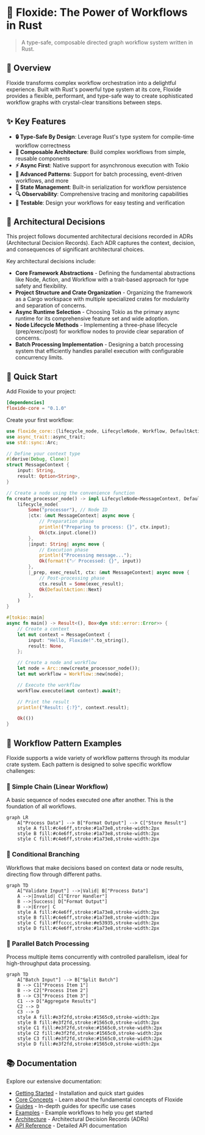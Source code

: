 # 🚀 Floxide: The Power of Workflows in Rust

> A type-safe, composable directed graph workflow system written in Rust.

## 💫 Overview

Floxide transforms complex workflow orchestration into a delightful experience. Built with Rust's powerful type system at its core, Floxide provides a flexible, performant, and type-safe way to create sophisticated workflow graphs with crystal-clear transitions between steps.

## ✨ Key Features

- **🔒 Type-Safe By Design**: Leverage Rust's type system for compile-time workflow correctness
- **🧩 Composable Architecture**: Build complex workflows from simple, reusable components
- **⚡ Async First**: Native support for asynchronous execution with Tokio
- **🔄 Advanced Patterns**: Support for batch processing, event-driven workflows, and more
- **💾 State Management**: Built-in serialization for workflow persistence
- **🔍 Observability**: Comprehensive tracing and monitoring capabilities
- **🧪 Testable**: Design your workflows for easy testing and verification

## 📐 Architectural Decisions

This project follows documented architectural decisions recorded in ADRs (Architectural Decision Records). Each ADR captures the context, decision, and consequences of significant architectural choices.

Key architectural decisions include:

- **Core Framework Abstractions** - Defining the fundamental abstractions like Node, Action, and Workflow with a trait-based approach for type safety and flexibility.
- **Project Structure and Crate Organization** - Organizing the framework as a Cargo workspace with multiple specialized crates for modularity and separation of concerns.
- **Async Runtime Selection** - Choosing Tokio as the primary async runtime for its comprehensive feature set and wide adoption.
- **Node Lifecycle Methods** - Implementing a three-phase lifecycle (prep/exec/post) for workflow nodes to provide clear separation of concerns.
- **Batch Processing Implementation** - Designing a batch processing system that efficiently handles parallel execution with configurable concurrency limits.

## 🚀 Quick Start

Add Floxide to your project:

```toml
[dependencies]
floxide-core = "0.1.0"
```

Create your first workflow:

```rust
use floxide_core::{lifecycle_node, LifecycleNode, Workflow, DefaultAction, FloxideError};
use async_trait::async_trait;
use std::sync::Arc;

// Define your context type
#[derive(Debug, Clone)]
struct MessageContext {
    input: String,
    result: Option<String>,
}

// Create a node using the convenience function
fn create_processor_node() -> impl LifecycleNode<MessageContext, DefaultAction> {
    lifecycle_node(
        Some("processor"), // Node ID
        |ctx: &mut MessageContext| async move {
            // Preparation phase
            println!("Preparing to process: {}", ctx.input);
            Ok(ctx.input.clone())
        },
        |input: String| async move {
            // Execution phase
            println!("Processing message...");
            Ok(format!("✅ Processed: {}", input))
        },
        |_prep, exec_result, ctx: &mut MessageContext| async move {
            // Post-processing phase
            ctx.result = Some(exec_result);
            Ok(DefaultAction::Next)
        },
    )
}

#[tokio::main]
async fn main() -> Result<(), Box<dyn std::error::Error>> {
    // Create a context
    let mut context = MessageContext {
        input: "Hello, Floxide!".to_string(),
        result: None,
    };

    // Create a node and workflow
    let node = Arc::new(create_processor_node());
    let mut workflow = Workflow::new(node);

    // Execute the workflow
    workflow.execute(&mut context).await?;

    // Print the result
    println!("Result: {:?}", context.result);

    Ok(())
}
```

## 🧩 Workflow Pattern Examples

Floxide supports a wide variety of workflow patterns through its modular crate system. Each pattern is designed to solve specific workflow challenges:

### 🔄 Simple Chain (Linear Workflow)

A basic sequence of nodes executed one after another. This is the foundation of all workflows.

```mermaid
graph LR
    A["Process Data"] --> B["Format Output"] --> C["Store Result"]
    style A fill:#c4e6ff,stroke:#1a73e8,stroke-width:2px
    style B fill:#c4e6ff,stroke:#1a73e8,stroke-width:2px
    style C fill:#c4e6ff,stroke:#1a73e8,stroke-width:2px
```

### 🌲 Conditional Branching

Workflows that make decisions based on context data or node results, directing flow through different paths.

```mermaid
graph TD
    A["Validate Input"] -->|Valid| B["Process Data"]
    A -->|Invalid| C["Error Handler"]
    B -->|Success| D["Format Output"]
    B -->|Error| C
    style A fill:#c4e6ff,stroke:#1a73e8,stroke-width:2px
    style B fill:#c4e6ff,stroke:#1a73e8,stroke-width:2px
    style C fill:#ffcccc,stroke:#e53935,stroke-width:2px
    style D fill:#c4e6ff,stroke:#1a73e8,stroke-width:2px
```

### 🔀 Parallel Batch Processing

Process multiple items concurrently with controlled parallelism, ideal for high-throughput data processing.

```mermaid
graph TD
    A["Batch Input"] --> B["Split Batch"]
    B --> C1["Process Item 1"]
    B --> C2["Process Item 2"]
    B --> C3["Process Item 3"]
    C1 --> D["Aggregate Results"]
    C2 --> D
    C3 --> D
    style A fill:#e3f2fd,stroke:#1565c0,stroke-width:2px
    style B fill:#e3f2fd,stroke:#1565c0,stroke-width:2px
    style C1 fill:#e3f2fd,stroke:#1565c0,stroke-width:2px
    style C2 fill:#e3f2fd,stroke:#1565c0,stroke-width:2px
    style C3 fill:#e3f2fd,stroke:#1565c0,stroke-width:2px
    style D fill:#e3f2fd,stroke:#1565c0,stroke-width:2px
```

## 📚 Documentation

Explore our extensive documentation:

- [Getting Started](getting-started/installation.md) - Installation and quick start guides
- [Core Concepts](core-concepts/overview.md) - Learn about the fundamental concepts of Floxide
- [Guides](guides/event_driven_architecture.md) - In-depth guides for specific use cases
- [Examples](examples/basic-workflow.md) - Example workflows to help you get started
- [Architecture](architecture/adr-process.md) - Architectural Decision Records (ADRs)
- [API Reference](api/floxide-core.md) - Detailed API documentation
